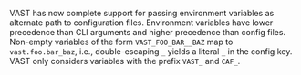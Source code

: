 VAST has now complete support for passing environment variables as alternate
path to configuration files. Environment variables have lower precedence than
CLI arguments and higher precedence than config files. Non-empty variables
of the form `VAST_FOO_BAR__BAZ` map to `vast.foo.bar_baz`, i.e.,
double-escaping `_` yields a literal `_` in the config key. VAST only considers
variables with the prefix `VAST_` and `CAF_`.

